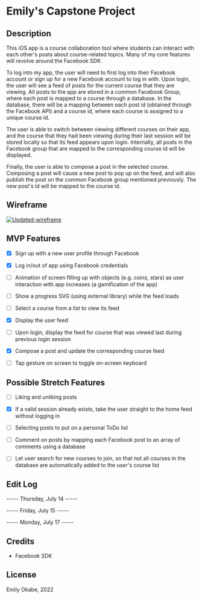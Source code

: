 # Emily's Capstone Project

## Description

This iOS app is a course collaboration tool where students can interact with each other's posts about course-related topics. Many of my core features will revolve around the Facebook SDK.

To log into my app, the user will need to first log into their Facebook account or sign up for a new Facebook account to log in with. Upon login, the user will see a feed of posts for the current course that they are viewing. All posts to the app are stored in a common Facebook Group, where each post is mapped to a course through a database. In the database, there will be a mapping between each post id (obtained through the Facebook API) and a course id, where each course is assigned to a unique course id.

The user is able to switch between viewing different courses on their app, and the course that they had been viewing during their last session will be stored locally so that its feed appears upon login. Internally, all posts in the Facebook group that are mapped to the corresponding course id will be displayed.

Finally, the user is able to compose a post in the selected course. Composing a post will cause a new post to pop up on the feed, and will also publish the post on the common Facebook group mentioned previously. The new post's id will be mapped to the course id.


## Wireframe

<a href="https://ibb.co/RzXBCf8"><img src="https://i.ibb.co/RzXBCf8/Updated-wireframe.jpg" alt="Updated-wireframe" border="0"></a>


## MVP Features
- [X] Sign up with a new user profile through Facebook
- [X] Log in/out of app using Facebook credentials 
- [ ] Animation of screen filling up with objects (e.g. coins, stars) as user interaction with app increases (a gamification of the app)
- [ ] Show a progress SVG (using external library) while the feed loads
- [ ] Select a course from a list to view its feed
- [X] Display the user feed
- [ ] Upon login, display the feed for course that was viewed last during previous login session
- [X] Compose a post and update the corresponding course feed
- [ ] Tap gesture on screen to toggle on-screen keyboard


## Possible Stretch Features
- [ ] Liking and unliking posts
- [X] If a valid session already exists, take the user straight to the home feed without logging in
- [ ] Selecting posts to put on a personal ToDo list
- [ ] Comment on posts by mapping each Facebook post to an array of comments using a database
- [ ] Let user search for new courses to join, so that not all courses in the database are automatically added to the user's course list


## Edit Log

----- Thursday, July 14 -----



----- Friday, July 15 -----



----- Monday, July 17 -----

 
 
## Credits

- Facebook SDK


## License

Emily Okabe, 2022
